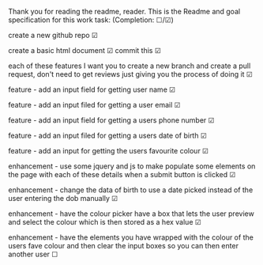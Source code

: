 Thank you for reading the readme, reader. 
This is the Readme and goal specification for this work task:
(Completion: ☐/☑︎)

create a new github repo
☑︎

create a basic html document
☑︎
commit this
☑︎

each of these features I want you to create a new branch and create a pull request, don't need to get reviews just giving you the process of doing it
☑︎

feature - add an input field for getting user name
☑︎

feature - add an input filed for getting a user email
☑︎

feature - add an input field for getting a users phone number
☑︎

feature - add an input filed for getting a users date of birth
☑︎

feature - add an input for getting the users favourite colour
☑︎

enhancement - use some jquery and js to make populate some elements on the page with each of these details when a submit button is clicked
☑︎

enhancement - change the data of birth to use a date picked instead of the user entering the dob manually
☑︎

enhancement - have the colour picker have a box that lets the user preview and select the colour which is then stored as a hex value
☑︎

enhancement - have the elements you have wrapped with the colour of the users fave colour and then clear the input boxes so you can then enter another user
☐
